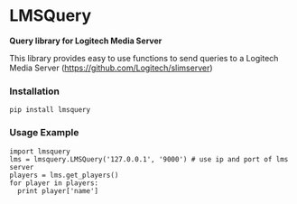 # LMSQuery
**Query library for Logitech Media Server**

This library provides easy to use functions to send queries to a Logitech Media Server (https://github.com/Logitech/slimserver)

### Installation
    pip install lmsquery

### Usage Example
    import lmsquery
    lms = lmsquery.LMSQuery('127.0.0.1', '9000') # use ip and port of lms server
    players = lms.get_players()
    for player in players:
      print player['name']
